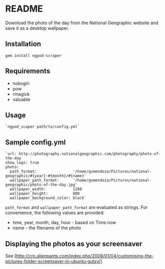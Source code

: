 README
========================================================================

Download the photo of the day from the National Geographic website
and save it as a desktop wallpaper.

Installation
------------------------------------------------------------------------

    gem install ngpod-scraper

Requirements
------------------------------------------------------------------------

* nokogiri
* pow
* rmagick
* valuable

Usage
------------------------------------------------------------------------

    `ngpod_scaper path/to/config.yml`

Sample config.yml
------------------------------------------------------------------------

    `url: http://photography.nationalgeographic.com/photography/photo-of-the-day
    show_logs: true
    photo:
      path_format:                '/home/gsmendoza/Pictures/national-geographic/#{year}-#{month}/#{name}'
      wallpaper_path_format:      '/home/gsmendoza/Pictures/national-geographic/photo-of-the-day.jpg'
      wallpaper_width:            1280
      wallpaper_height:           800
      wallpaper_background_color: black`

`path_format` and `wallpaper_path_format` are evaluated as strings.
For convenience, the following values are provided:

* time, year, month, day, hour - based on Time.now
* name - the filename of the photo

Displaying the photos as your screensaver
------------------------------------------------------------------------

See [http://cro.alienpants.com/index.php/2008/01/04/customising-the-pictures-folder-screensaver-in-ubuntu-gutsy/].




